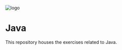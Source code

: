 ![logo](https://github.com/jccarrey/Java/assets/157764646/8a7d95c3-a4d0-400b-a0a9-97c3948c6818)
# Java
This repository houses the exercises related to Java.
